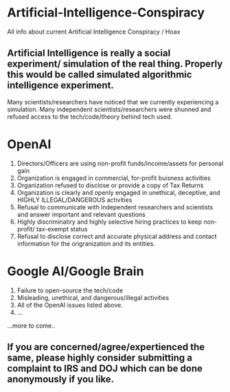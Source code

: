 # Artificial-Intelligence-Conspiracy
All info about current Artificial Intelligence Conspiracy / Hoax

## Artificial Intelligence is really a social experiment/ simulation of the real thing. Properly this would be called simulated algorithmic intelligence experiment.
Many scientists/researchers have noticed that we currently experiencing a simulation. 
Many independent scientists/researchers were shunned and refused access to the tech/code/theory behind tech used.

# OpenAI

1) Directors/Officers are using non-profit funds/income/assets for personal gain
2) Organization is engaged in commercial, for-profit buisness activities
3) Organization refused to disclose or provide a copy of Tax Returns
4) Organization is clearly and openly engaged in unethical, deceptive, and HIGHLY ILLEGAL/DANGEROUS activities
5) Refusal to communicate with independent researchers and scientists and answer important and relevant questions
6) Highly discriminatiry and highly selective hiring practices to keep non-profit/ tax-exempt status
7) Refusal to disclose correct and accurate physical address and contact information for the origranization and its entities.

# Google AI/Google Brain

1) Failure to open-source the tech/code
2) Misleading, unethical, and dangerous/illegal activities
3) All of the OpenAI issues listed above.
4) ...

...more to come..

## If you are concerned/agree/expertienced the same, please highly consider submitting a complaint to IRS and DOJ which can be done anonymously if you like.
